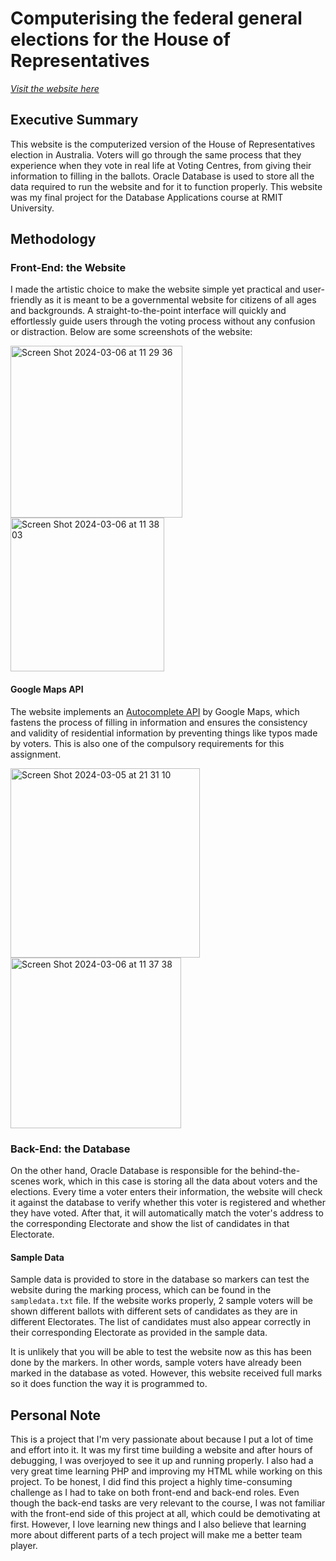 # Computerising the federal general elections for the House of Representatives

[*Visit the website here*](https://titan.csit.rmit.edu.au/~s3928470/DBA/asg4/index.html)

## Executive Summary
This website is the computerized version of the House of Representatives election in Australia. Voters will go through the same process that they experience when they vote in real life at Voting Centres, from giving their information to filling in the ballots. Oracle Database is used to store all the data required to run the website and for it to function properly. This website was my final project for the Database Applications course at RMIT University. 

## Methodology

### Front-End: the Website
I made the artistic choice to make the website simple yet practical and user-friendly as it is meant to be a governmental website for citizens of all ages and backgrounds. A straight-to-the-point interface will quickly and effortlessly guide users through the voting process without any confusion or distraction. Below are some screenshots of the website:

<img width="275" alt="Screen Shot 2024-03-06 at 11 29 36" src="https://github.com/chaulnb05/computerised-voting-aus/assets/155965902/1ef8f5f3-3325-4195-9ee6-3d10cb4a7abc">
<img width="246" alt="Screen Shot 2024-03-06 at 11 38 03" src="https://github.com/chaulnb05/computerised-voting-aus/assets/155965902/d37eaddf-e42b-4c5f-a466-47ff420c9c0f">


#### Google Maps API
The website implements an [Autocomplete API](https://developers.google.com/maps/documentation/javascript/place-autocomplete) by Google Maps, which fastens the process of filling in information and ensures the consistency and validity of residential information by preventing things like typos made by voters. 
This is also one of the compulsory requirements for this assignment.

<img width="303" alt="Screen Shot 2024-03-05 at 21 31 10" src="https://github.com/chaulnb05/computerised-voting-aus/assets/155965902/e8588597-01a1-4239-b870-48a7b8c8069e"> <img width="273" alt="Screen Shot 2024-03-06 at 11 37 38" src="https://github.com/chaulnb05/computerised-voting-aus/assets/155965902/899c7e0d-73ae-41cc-a462-ff62afdf599f">



### Back-End: the Database
On the other hand, Oracle Database is responsible for the behind-the-scenes work, which in this case is storing all the data about voters and the elections. Every time a voter enters their information, the website will check it against the database to verify whether this voter is registered and whether they have voted. After that, it will automatically match the voter's address to the corresponding Electorate and show the list of candidates in that Electorate.


#### Sample Data
Sample data is provided to store in the database so markers can test the website during the marking process, which can be found in the `sampledata.txt` file. If the website works properly, 2 sample voters will be shown different ballots with different sets of candidates as they are in different Electorates. The list of candidates must also appear correctly in their corresponding Electorate as provided in the sample data. 

It is unlikely that you will be able to test the website now as this has been done by the markers. In other words, sample voters have already been marked in the database as voted. However, this website received full marks so it does function the way it is programmed to.


## Personal Note
This is a project that I'm very passionate about because I put a lot of time and effort into it. It was my first time building a website and after hours of debugging, I was overjoyed to see it up and running properly. I also had a very great time learning PHP and improving my HTML while working on this project. To be honest, I did find this project a highly time-consuming challenge as I had to take on both front-end and back-end roles. Even though the back-end tasks are very relevant to the course, I was not familiar with the front-end side of this project at all, which could be demotivating at first. However, I love learning new things and I also believe that learning more about different parts of a tech project will make me a better team player. 
